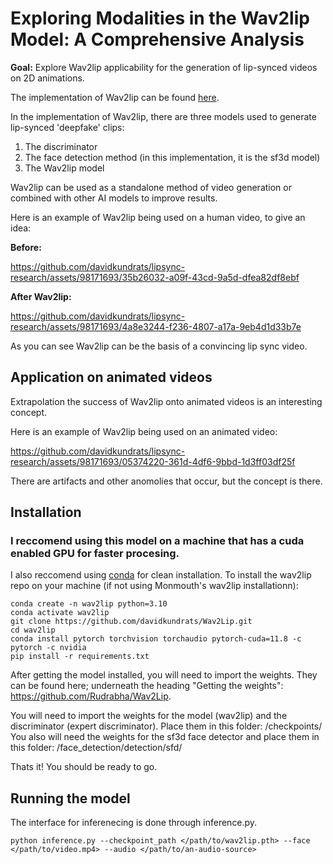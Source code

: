 # Exploring Modalities in the Wav2lip Model: A Comprehensive Analysis

**Goal:** Explore Wav2lip applicability for the generation of lip-synced videos on 2D animations.

The implementation of Wav2lip can be found [here](https://github.com/Rudrabha/Wav2Lip).

In the implementation of Wav2lip, there are three models used to generate lip-synced 'deepfake' clips:

1. The discriminator
2. The face detection method (in this implementation, it is the sf3d model)
3. The Wav2lip model

Wav2lip can be used as a standalone method of video generation or combined with other AI models to improve results.

Here is an example of Wav2lip being used on a human video, to give an idea:

**Before:**  


https://github.com/davidkundrats/lipsync-research/assets/98171693/35b26032-a09f-43cd-9a5d-dfea82df8ebf



**After Wav2lip:**  



https://github.com/davidkundrats/lipsync-research/assets/98171693/4a8e3244-f236-4807-a17a-9eb4d1d33b7e

As you can see Wav2lip can be the basis of a convincing lip sync video. 

## Application on animated videos

Extrapolation the success of Wav2lip onto animated videos is an interesting concept.

Here is an example of Wav2lip being used on an animated video:

https://github.com/davidkundrats/lipsync-research/assets/98171693/05374220-361d-4df6-9bbd-1d3ff03df25f

There are artifacts and other anomolies that occur, but the concept is there. 

## Installation

### I reccomend using this model on a machine that has a cuda enabled GPU for faster procesing. 
I also reccomend using [conda](https://www.anaconda.com/download) for clean installation.
To install the wav2lip repo on your machine (if not using Monmouth's wav2lip installationn): 

    conda create -n wav2lip python=3.10
    conda activate wav2lip
    git clone https://github.com/davidkundrats/Wav2Lip.git
    cd wav2lip
    conda install pytorch torchvision torchaudio pytorch-cuda=11.8 -c pytorch -c nvidia
    pip install -r requirements.txt

After getting the model installed, you will need to import the weights. They can be found here; underneath the heading "Getting the weights": https://github.com/Rudrabha/Wav2Lip. 

You will need to import the weights for the model (wav2lip) and the discriminator (expert discriminator). Place them in this folder: /checkpoints/
You also will need the weights for the sf3d face detector and place them in this folder: /face_detection/detection/sfd/
    
Thats it! You should be ready to go. 
## Running the model

The interface for inferenecing is done through inference.py.

    python inference.py --checkpoint_path </path/to/wav2lip.pth> --face </path/to/video.mp4> --audio </path/to/an-audio-source> 

